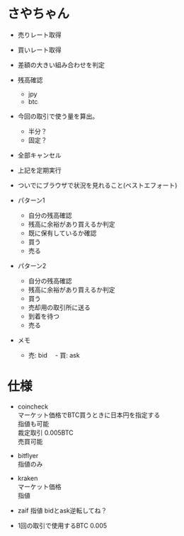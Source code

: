 # さやちゃん

- 売りレート取得
- 買いレート取得
- 差額の大きい組み合わせを判定
- 残高確認
  - jpy
  - btc
- 今回の取引で使う量を算出。
  - 半分？
  - 固定？
- 全部キャンセル
- 上記を定期実行


- ついでにブラウザで状況を見れること(ベストエフォート)


- パターン1 
    - 自分の残高確認
    - 残高に余裕があり買えるか判定
    - 既に保有しているか確認
    - 買う
    - 売る


- パターン2
    - 自分の残高確認
    - 残高に余裕があり買えるか判定
    - 買う
    - 売却用の取引所に送る
    - 到着を待つ
    - 売る

- メモ
  - 売: bid
　- 買: ask


# 仕様
- coincheck  
  マーケット価格でBTC買うときに日本円を指定する  
  指値も可能  
  裁定取引 0.005BTC  
  売買可能

- bitflyer  
  指値のみ  

- kraken  
  マーケット価格  
  指値  

- zaif
  指値
  bidとask逆転してね？
  

- 1回の取引で使用するBTC
0.005